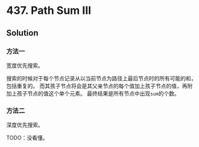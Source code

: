 # 437. Path Sum III

## Solution

### 方法一

宽度优先搜索。

搜索的时候对于每个节点记录从以当前节点为路径上最后节点时的所有可能的和，包括重复的。
而其孩子节点将会是其父亲节点的每个值加上孩子节点的值，再附加上孩子节点的值这个单个元素。
最终结果是所有节点中出现`sum`的个数。

### 方法二

深度优先搜索。

TODO：没看懂。